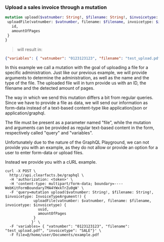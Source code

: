### Upload a sales invoice through a mutation

```graphql
mutation upload($vatnumber: String!, $filename: String!, $invoicetype: InvoiceTypeArgument!) {
 uploadFile(vatnumber: $vatnumber, filename: $filename, invoicetype: $invoicetype) { 
   id,
   amountOfPages
 } 
}
```

> will result in:

```json
{"variables": { "vatnumber": "0123123123", "filename": "test_upload.pdf", "invoicetype": "SALE"}}
``` 

In this example we call a mutation with the goal of uploading a file for a specific administration.
Just like our previous example, we will provide arguments to determine the administration, as well as the name and the type of the file.
The uploaded file will in turn provide us with an ID, the filename and the detected amount of pages.

The way in which we send this mutation differs a bit from regular queries. Since we have to provide a file as data, we 
will send our information as form-data instead of a text-based content-type like application/json or application/graphql.

The file must be present as a parameter named "file", while the mutation and arguments can be provided as regular text-based 
content in the form, respectively called "query" and "variables".

Unfortunately due to the nature of the GraphQL Playground, we can not provide you with an example, as they do not 
allow or provide an option for a user to enter form-data or upload files.

Instead we provide you with a cURL example.

```curl
curl -X POST \
  http://api.clearfacts.be/graphql \
  -H 'authorization: <token>' \
  -H 'content-type: multipart/form-data; boundary=----WebKitFormBoundary7MA4YWxkTrZu0gW' \
  -F 'query=mutation upload($vatnumber: String!, $filename: String!, $invoicetype: InvoiceTypeArgument!) {
             uploadFile(vatnumber: $vatnumber, filename: $filename, invoicetype: $invoicetype) { 
               uuid,
               amountOfPages
             } 
            }' \
  -F 'variables= { "vatnumber": "0123123123", "filename": "test_upload.pdf", "invoicetype": "SALE"}' \
  -F file=@/home/user/Documents/example.pdf
```